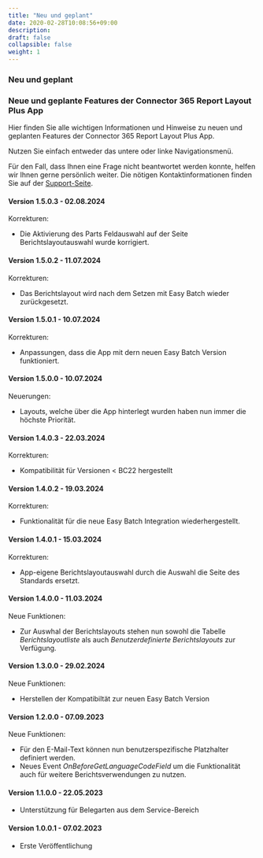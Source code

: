 ```yaml
---
title: "Neu und geplant"
date: 2020-02-28T10:08:56+09:00
description: 
draft: false
collapsible: false
weight: 1
---
```


### Neu und geplant

### Neue und geplante Features der **Connector 365 Report Layout Plus** App

Hier finden Sie alle wichtigen Informationen und Hinweise zu neuen und geplanten Features der Connector 365 Report Layout Plus App.

Nutzen Sie einfach entweder das untere oder linke Navigationsmenü.

Für den Fall, dass Ihnen eine Frage nicht beantwortet werden konnte, helfen wir Ihnen gerne persönlich weiter. Die nötigen Kontaktinformationen finden Sie auf der [Support-Seite](de-de/apps/help-and-support/).

#### Version 1.5.0.3 - 02.08.2024
Korrekturen:
- Die Aktivierung des Parts Feldauswahl auf der Seite Berichtslayoutauswahl wurde korrigiert.

#### Version 1.5.0.2 - 11.07.2024
Korrekturen:
- Das Berichtslayout wird nach dem Setzen mit Easy Batch wieder zurückgesetzt.

#### Version 1.5.0.1 - 10.07.2024
Korrekturen:
- Anpassungen, dass die App mit dern neuen Easy Batch Version funktioniert.

#### Version 1.5.0.0 - 10.07.2024
Neuerungen:
- Layouts, welche über die App hinterlegt wurden haben nun immer die höchste Priorität.

#### Version 1.4.0.3 - 22.03.2024
Korrekturen:
- Kompatibilität für Versionen < BC22 hergestellt

#### Version 1.4.0.2 - 19.03.2024
Korrekturen:
- Funktionalität für die neue Easy Batch Integration wiederhergestellt.

#### Version 1.4.0.1 - 15.03.2024
Korrekturen:
- App-eigene Berichtslayoutauswahl durch die Auswahl die Seite des Standards ersetzt.

#### Version 1.4.0.0 - 11.03.2024
Neue Funktionen:
- Zur Auswhal der Berichtslayouts stehen nun sowohl die Tabelle *Berichtslayoutliste* als auch *Benutzerdefinierte Berichtslayouts* zur Verfügung.

#### Version 1.3.0.0 - 29.02.2024
Neue Funktionen:
- Herstellen der Kompatibiltät zur neuen Easy Batch Version

#### Version 1.2.0.0 - 07.09.2023
Neue Funktionen:
- Für den E-Mail-Text können nun benutzerspezifische Platzhalter definiert werden.
- Neues Event *OnBeforeGetLanguageCodeField* um die Funktionalität auch für weitere Berichtsverwendungen zu nutzen. 

#### Version 1.1.0.0 - 22.05.2023
 - Unterstützung für Belegarten aus dem Service-Bereich

#### Version 1.0.0.1 - 07.02.2023
- Erste Veröffentlichung